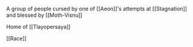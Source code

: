 A group of people cursed by one of [[Aeon]]'s attempts at [[Stagnation]] and blessed by [[Moth-Visnu]]

Home of [[Tlayopersaya]]


[[Race]]